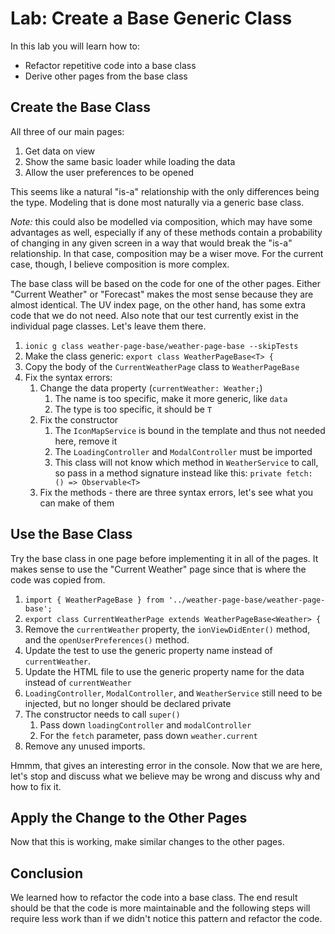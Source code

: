 # Lab: Create a Base Generic Class

In this lab you will learn how to:

- Refactor repetitive code into a base class
- Derive other pages from the base class

## Create the Base Class

All three of our main pages:

1.  Get data on view
1.  Show the same basic loader while loading the data
1.  Allow the user preferences to be opened

This seems like a natural "is-a" relationship with the only differences being the type. Modeling that is done most naturally via a generic base class.

_Note:_ this could also be modelled via composition, which may have some advantages as well, especially if any of these methods contain a probability of changing in any given screen in a way that would break the "is-a" relationship. In that case, composition may be a wiser move. For the current case, though, I believe composition is more complex.

The base class will be based on the code for one of the other pages. Either "Current Weather" or "Forecast" makes the most sense because they are almost identical. The UV index page, on the other hand, has some extra code that we do not need. Also note that our test currently exist in the individual page classes. Let's leave them there.

1. `ionic g class weather-page-base/weather-page-base --skipTests`
1. Make the class generic: `export class WeatherPageBase<T> {`
1. Copy the body of the `CurrentWeatherPage` class to `WeatherPageBase`
1. Fix the syntax errors:
   1. Change the data property (`currentWeather: Weather;`)
      1. The name is too specific, make it more generic, like `data`
      1. The type is too specific, it should be `T`
   1. Fix the constructor
      1. The `IconMapService` is bound in the template and thus not needed here, remove it
      1. The `LoadingController` and `ModalController` must be imported
      1. This class will not know which method in `WeatherService` to call, so pass in a method signature instead like this: `private fetch: () => Observable<T>`
   1. Fix the methods - there are three syntax errors, let's see what you can make of them

## Use the Base Class

Try the base class in one page before implementing it in all of the pages. It makes sense to use the "Current Weather" page since that is where the code was copied from.

1. `import { WeatherPageBase } from '../weather-page-base/weather-page-base';`
1. `export class CurrentWeatherPage extends WeatherPageBase<Weather> {`
1. Remove the `currentWeather` property, the `ionViewDidEnter()` method, and the `openUserPreferences()` method.
1. Update the test to use the generic property name instead of `currentWeather`.
1. Update the HTML file to use the generic property name for the data instead of `currentWeather`
1. `LoadingController`, `ModalController`, and `WeatherService` still need to be injected, but no longer should be declared private
1. The constructor needs to call `super()`
   1. Pass down `loadingController` and `modalController`
   1. For the `fetch` parameter, pass down `weather.current`
1. Remove any unused imports.

Hmmm, that gives an interesting error in the console. Now that we are here, let's stop and discuss what we believe may be wrong and discuss why and how to fix it.

## Apply the Change to the Other Pages

Now that this is working, make similar changes to the other pages.

## Conclusion

We learned how to refactor the code into a base class. The end result should be that the code is more maintainable and the following steps will require less work than if we didn't notice this pattern and refactor the code.
